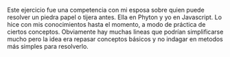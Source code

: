 Este ejercicio fue una competencia con mi esposa sobre quien puede resolver un piedra papel o tijera antes. Ella en Phyton y yo en Javascript. Lo hice con mis conocimientos hasta el momento, a modo de práctica de ciertos conceptos. Obviamente hay muchas lineas que podrían simplificarse mucho pero la idea era repasar conceptos básicos y no indagar en metodos más simples para resolverlo.
